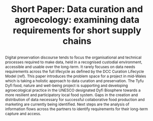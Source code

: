 ---
abstract: 'Digital preservation discourse tends to focus the organisational and technical
  processes required to make data, held in a recognised custodial environment, accessible
  and usable over the long-term. It rarely focuses on data needs requirements across
  the full lifecycle as defined by the DCC Curation Lifecycle Model (ref). This paper
  introduces the problem space for a project in mid-Wales which is taking a holistic
  approach to data curation and preservation. The Tyfu Dyfi food, nature and well-being
  project is supporting and developing agroecological practice in the UNESCO designated
  Dyfi Biosphere towards a more resilient and participatory local food system. Gaps
  in the creation and distribution of data necessary for successful collaborative
  food production and marketing are currently being identified. Next steps are the
  analysis of information flows across the partners to identify requirements for their
  long-term capture and access. '
creators:
- Higgins, Sarah
date: null
document_url: https://az659834.vo.msecnd.net/eventsairwesteuprod/production-inconference-public/9705947ba09844579a6a3babf80f1e56
grand_parent: iPRES
institutions:
- Aberystwyth University
keywords:
- digital curation
- agroecology
- food-security
- supply-chains
landing_page_url: null
language: eng
layout: publication
license: CC-BY 4.0 International
notes_url: null
parent: iPRES 2022
publication_type: short paper
size: null
slides_url: null
source_name: iPRES
stream_url: null
title: "Short Paper: Data curation and agroecology: examining data requirements for
  short supply chains \r\n"
year: 2022
---